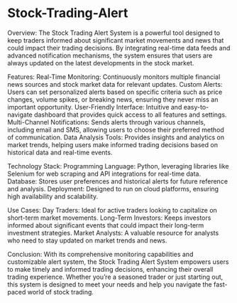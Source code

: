 # Stock-Trading-Alert
Overview:
The Stock Trading Alert System is a powerful tool designed to keep traders informed about significant market movements and news that could impact their trading decisions. By integrating real-time data feeds and advanced notification mechanisms, the system ensures that users are always updated on the latest developments in the stock market.

Features:
Real-Time Monitoring: Continuously monitors multiple financial news sources and stock market data for relevant updates.
Custom Alerts: Users can set personalized alerts based on specific criteria such as price changes, volume spikes, or breaking news, ensuring they never miss an important opportunity.
User-Friendly Interface: Intuitive and easy-to-navigate dashboard that provides quick access to all features and settings.
Multi-Channel Notifications: Sends alerts through various channels, including email and SMS, allowing users to choose their preferred method of communication.
Data Analysis Tools: Provides insights and analytics on market trends, helping users make informed trading decisions based on historical data and real-time events.

Technology Stack:
Programming Language: Python, leveraging libraries like Selenium for web scraping and API integrations for real-time data.
Database: Stores user preferences and historical alerts for future reference and analysis.
Deployment: Designed to run on cloud platforms, ensuring high availability and scalability.

Use Cases:
Day Traders: Ideal for active traders looking to capitalize on short-term market movements.
Long-Term Investors: Keeps investors informed about significant events that could impact their long-term investment strategies.
Market Analysts: A valuable resource for analysts who need to stay updated on market trends and news.

Conclusion:
With its comprehensive monitoring capabilities and customizable alert system, the Stock Trading Alert System empowers users to make timely and informed trading decisions, enhancing their overall trading experience. Whether you’re a seasoned trader or just starting out, this system is designed to meet your needs and help you navigate the fast-paced world of stock trading.
